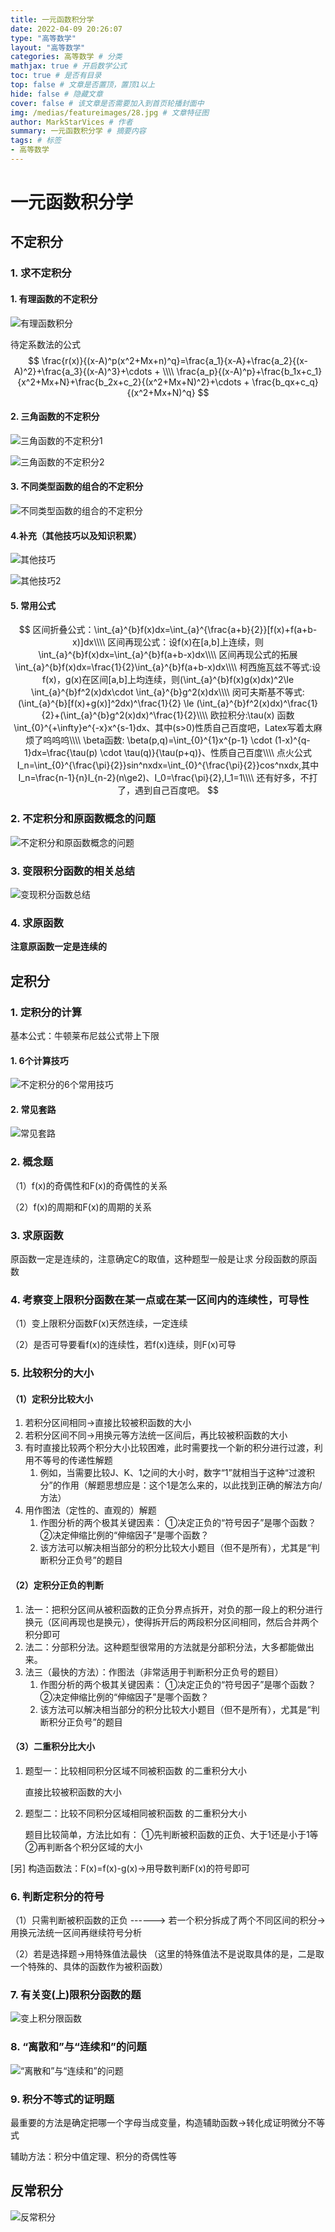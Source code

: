 ```yaml
---
title: 一元函数积分学
date: 2022-04-09 20:26:07
type: "高等数学"
layout: "高等数学"
categories: 高等数学 # 分类
mathjax: true # 开启数学公式
toc: true # 是否有目录
top: false # 文章是否置顶，置顶1以上
hide: false # 隐藏文章
cover: false # 该文章是否需要加入到首页轮播封面中
img: /medias/featureimages/28.jpg # 文章特征图
author: MarkStarVices # 作者
summary: 一元函数积分学 # 摘要内容
tags: # 标签
- 高等数学
---
```


# 一元函数积分学

## 不定积分

### 1. 求不定积分

#### 1. 有理函数的不定积分

![有理函数积分](有理函数积分.JPG)

待定系数法的公式
$$
\frac{r(x)}{(x-A)^p(x^2+Mx+n)^q}=\frac{a_1}{x-A}+\frac{a_2}{(x-A)^2}+\frac{a_3}{(x-A)^3}+\cdots + \\\\
\frac{a_p}{(x-A)^p}+\frac{b_1x+c_1}{x^2+Mx+N}+\frac{b_2x+c_2}{(x^2+Mx+N)^2}+\cdots + \frac{b_qx+c_q}
{(x^2+Mx+N)^q}
$$

#### 2. 三角函数的不定积分

![三角函数的不定积分1](三角函数的不定积分1.JPG)

![三角函数的不定积分2](三角函数的不定积分2.JPG)

#### 3. 不同类型函数的组合的不定积分

![不同类型函数的组合的不定积分](不同类型函数的组合的不定积分.JPG)

#### 4.补充（其他技巧以及知识积累）

![其他技巧](其他技巧.JPG)

![其他技巧2](其他技巧2.JPG)

#### 5. 常用公式

$$
区间折叠公式：\int_{a}^{b}f(x)dx=\int_{a}^{\frac{a+b}{2}}[f(x)+f(a+b-x)]dx\\\\
区间再现公式：设f(x)在[a,b]上连续，则\int_{a}^{b}f(x)dx=\int_{a}^{b}f(a+b-x)dx\\\\
区间再现公式的拓展\int_{a}^{b}f(x)dx=\frac{1}{2}\int_{a}^{b}f(a+b-x)dx\\\\
柯西施瓦兹不等式:设f(x)，g(x)在区间[a,b]上均连续，则(\int_{a}^{b}f(x)g(x)dx)^2\le \int_{a}^{b}f^2(x)dx\cdot \int_{a}^{b}g^2(x)dx\\\\
闵可夫斯基不等式:(\int_{a}^{b}[f(x)+g(x)]^2dx)^\frac{1}{2} \le (\int_{a}^{b}f^2(x)dx)^\frac{1}{2}+(\int_{a}^{b}g^2(x)dx)^\frac{1}{2}\\\\
欧拉积分:\tau(x) 函数\int_{0}^{+\infty}e^{-x}x^{s-1}dx、其中(s>0)性质自己百度吧，Latex写着太麻烦了呜呜呜\\\\
\beta函数: \beta(p,q)=\int_{0}^{1}x^{p-1} \cdot (1-x)^{q-1}dx=\frac{\tau(p) \cdot \tau(q)}{\tau(p+q)}、性质自己百度\\\\
点火公式I_n=\int_{0}^{\frac{\pi}{2}}sin^nxdx=\int_{0}^{\frac{\pi}{2}}cos^nxdx,其中I_n=\frac{n-1}{n}I_{n-2}(n\ge2)、I_0=\frac{\pi}{2},I_1=1\\\\
还有好多，不打了，遇到自己百度吧。
$$

### 2. 不定积分和原函数概念的问题

![不定积分和原函数概念的问题](不定积分和原函数概念的问题.JPG)

### 3. 变限积分函数的相关总结

![变现积分函数总结](变现积分函数总结.jpg)

### 4. 求原函数

**注意原函数一定是连续的**

## 定积分

### 1. 定积分的计算

基本公式：牛顿莱布尼兹公式带上下限

#### 1. 6个计算技巧

![不定积分的6个常用技巧](不定积分的6个常用技巧.JPG)

#### 2. 常见套路

![常见套路](常见套路.JPG)

### 2. 概念题

（1）f(x)的奇偶性和F(x)的奇偶性的关系

（2）f(x)的周期和F(x)的周期的关系

### 3. 求原函数

原函数一定是连续的，注意确定C的取值，这种题型一般是让求 分段函数的原函数

### 4. 考察变上限积分函数在某一点或在某一区间内的连续性，可导性

（1）变上限积分函数F(x)天然连续，一定连续

（2）是否可导要看f(x)的连续性，若f(x)连续，则F(x)可导

### 5. 比较积分的大小

#### （1）定积分比较大小

1. 若积分区间相同→直接比较被积函数的大小
2. 若积分区间不同→用换元等方法统一区间后，再比较被积函数的大小
3. 有时直接比较两个积分大小比较困难，此时需要找一个新的积分进行过渡，利用不等号的传递性解题
   1. 例如，当需要比较J、K、1之间的大小时，数字“1”就相当于这种“过渡积分”的作用（解题思想应是：这个1是怎么来的，以此找到正确的解法方向/方法）
4. 用作图法（定性的、直观的）解题
   1. 作图分析的两个极其关键因素：
      ①决定正负的“符号因子”是哪个函数？
      ②决定伸缩比例的“伸缩因子”是哪个函数？
   2. 该方法可以解决相当部分的积分比较大小题目（但不是所有），尤其是“判断积分正负号”的题目

#### （2）定积分正负的判断

1. 法一：把积分区间从被积函数的正负分界点拆开，对负的那一段上的积分进行换元（区间再现也是换元），使得拆开后的两段积分区间相同，然后合并两个积分即可
2. 法二：分部积分法。这种题型很常用的方法就是分部积分法，大多都能做出来。
3. 法三（最快的方法）：作图法（非常适用于判断积分正负号的题目）
   1. 作图分析的两个极其关键因素：
      ①决定正负的“符号因子”是哪个函数？
      ②决定伸缩比例的“伸缩因子”是哪个函数？
   2. 该方法可以解决相当部分的积分比较大小题目（但不是所有），尤其是“判断积分正负号”的题目

#### （3）二重积分比大小

1. 题型一：比较相同积分区域不同被积函数 的二重积分大小

   直接比较被积函数的大小

2. 题型二：比较不同积分区域相同被积函数 的二重积分大小

   题目比较简单，方法比如有：
   ①先判断被积函数的正负、大于1还是小于1等
   ②再判断各个积分区域的大小

[另] 构造函数法：F(x)=f(x)-g(x)→用导数判断F(x)的符号即可

### 6. 判断定积分的符号

（1）只需判断被积函数的正负 ------> 若一个积分拆成了两个不同区间的积分→用换元法统一区间再继续符号分析

（2）若是选择题→用特殊值法最快
（这里的特殊值法不是说取具体的是，二是取一个特殊的、具体的函数作为被积函数）

### 7. 有关变(上)限积分函数的题

![变上积分限函数](变上积分限函数.JPG)

### 8. “离散和”与“连续和”的问题

![“离散和”与“连续和”的问题](“离散和”与“连续和”的问题.JPG)

### 9. 积分不等式的证明题

最重要的方法是确定把哪一个字母当成变量，构造辅助函数→转化成证明微分不等式

辅助方法：积分中值定理、积分的奇偶性等

## 反常积分

![反常积分](反常积分.jpg)

